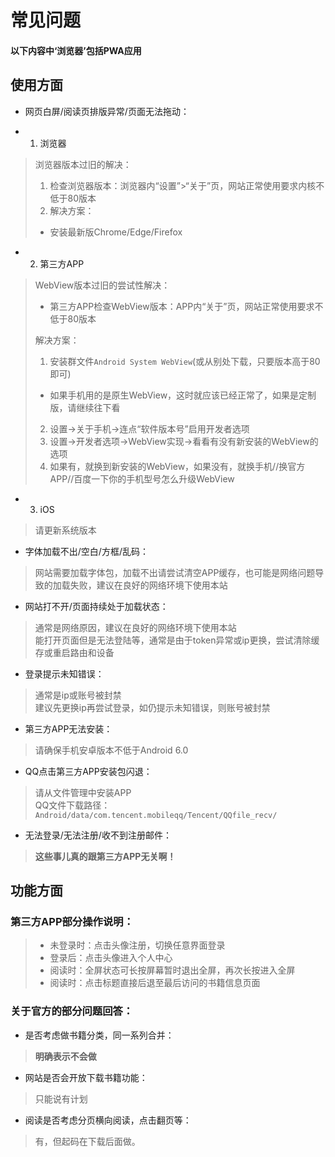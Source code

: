 # 常见问题
#### 以下内容中‘浏览器’包括PWA应用

## 使用方面

- 网页白屏/阅读页排版异常/页面无法拖动：

- 1. 浏览器

> 浏览器版本过旧的解决：
> 1. 检查浏览器版本：浏览器内“设置”>“关于”页，网站正常使用要求内核不低于80版本
> 2. 解决方案：
> - 安装最新版Chrome/Edge/Firefox

- 2. 第三方APP

> WebView版本过旧的尝试性解决：
> - 第三方APP检查WebView版本：APP内“关于”页，网站正常使用要求不低于80版本
> 
> 解决方案：
> 1. 安装群文件`Android System WebView`(或从别处下载，只要版本高于80即可)
> - 如果手机用的是原生WebView，这时就应该已经正常了，如果是定制版，请继续往下看
> 2. 设置→关于手机→连点“软件版本号”启用开发者选项
> 3. 设置→开发者选项→WebView实现→看看有没有新安装的WebView的选项
> 4. 如果有，就换到新安装的WebView，如果没有，就换手机//换官方APP//百度一下你的手机型号怎么升级WebView

- 3. iOS

> 请更新系统版本

- 字体加载不出/空白/方框/乱码：

> 网站需要加载字体包，加载不出请尝试清空APP缓存，也可能是网络问题导致的加载失败，建议在良好的网络环境下使用本站

- 网站打不开/页面持续处于加载状态：

> 通常是网络原因，建议在良好的网络环境下使用本站  
> 能打开页面但是无法登陆等，通常是由于token异常或ip更换，尝试清除缓存或重启路由和设备

- 登录提示未知错误：

> 通常是ip或账号被封禁  
> 建议先更换ip再尝试登录，如仍提示未知错误，则账号被封禁

- 第三方APP无法安装：

> 请确保手机安卓版本不低于Android 6.0

- QQ点击第三方APP安装包闪退：

> 请从文件管理中安装APP  
> QQ文件下载路径：`Android/data/com.tencent.mobileqq/Tencent/QQfile_recv/`

- 无法登录/无法注册/收不到注册邮件：

> **这些事儿真的跟第三方APP无关啊！**

## 功能方面
### 第三方APP部分操作说明：
> - 未登录时：点击头像注册，切换任意界面登录  
> - 登录后：点击头像进入个人中心  
> - 阅读时：全屏状态可长按屏幕暂时退出全屏，再次长按进入全屏  
> - 阅读时：点击标题直接后退至最后访问的书籍信息页面  

### 关于官方的部分问题回答：

- 是否考虑做书籍分类，同一系列合并：

> **明确表示不会做**

- 网站是否会开放下载书籍功能：

> 只能说有计划

- 阅读是否考虑分页横向阅读，点击翻页等：

> 有，但起码在下载后面做。
